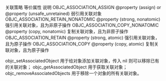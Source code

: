 关联策略 	等价属性 	说明
OBJC_ASSOCIATION_ASSIGN 	        @property (assign) or @property (unsafe_unretained) 	弱引用关联对象
OBJC_ASSOCIATION_RETAIN_NONATOMIC 	@property (strong, nonatomic) 	                        强引用关联对象，且为非原子操作
OBJC_ASSOCIATION_COPY_NONATOMIC 	@property (copy, nonatomic) 	                        复制关联对象，且为非原子操作
OBJC_ASSOCIATION_RETAIN 	        @property (strong, atomic)                           	强引用关联对象，且为原子操作
OBJC_ASSOCIATION_COPY 	            @property (copy, atomic) 								复制关联对象，且为原子操作

objc_setAssociatedObject 用于给对象添加关联对象，传入 nil 则可以移除已有的关联对象；
objc_getAssociatedObject 用于获取关联对象；
objc_removeAssociatedObjects 用于移除一个对象的所有关联对象。
